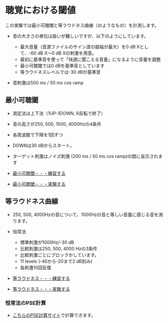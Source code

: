 # 聴覚における閾値

この実験では最小可聴閾と等ラウドネス曲線（のようなもの）を計測します。

- 音の大きさの単位は扱いが難しいですが、以下のようにしています。
  - 最大音量（音源ファイルのサイン波の振幅が最大）を0 dB Xとして、-60 dB X〜0 dB Xの刺激を用意。
  - 最初に基準音を使って「快適に聞こえる音量」になるように音量を調整
  - 最小可聴閾では0 dBを基準音としています
  - 等ラウドネスレベルでは-30 dBが基準音


- 音刺激は500 ms / 50 ms cos ramp

## 最小可聴閾

- 測定法は上下法（1UP-1DOWN, 6反転で終了）
- 音の高さが250, 500, 1000, 4000Hzの4条件
- 各周波数で下降を1回ずつ
- DOWNは30 dBからスタート。
- ターゲット刺激はノイズ刺激 (200 ms / 50 ms cos ramp)の間に呈示されます

- [最小可聴閾・・・練習する](LAT02.html?prac=1)
- [最小可聴閾・・・実験する](LAT02.html)


## 等ラウドネス曲線

- 250, 500, 4000Hzの音について、1000Hzの音と等しい音量に感じる音を測ります。
- 恒常法
  - 標準刺激が1000Hz/-30 dB
  - 比較刺激は250, 500, 4000 Hzの3条件
  - 比較刺激ごとにブロックかしています。
  - 11 levels (-40から-20まで2 dB刻み)
  - 各刺激10回反復

- [等ラウドネス・・・練習する](LAT01.html?prac=1)
- [等ラウドネス・・・実験する](LAT01.html)

### 恒常法のPSE計算
- [こちらのPSE計算サイト](analysis/index.html)で計算できます。
